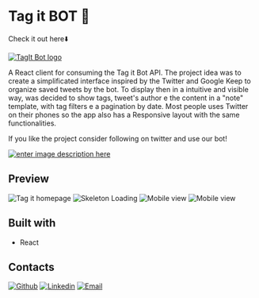 
# Tag it BOT 🤖

Check it out here⬇️


[![TagIt Bot logo](https://i.imgur.com/mO70OSs.png)](http://tagitbot.herokuapp.com/)

A React client for consuming the Tag it Bot API.
The project idea was to create a simplificated interface inspired by the Twitter and Google Keep to organize saved tweets by the bot. To display then in a intuitive and visible way, was decided to show tags, tweet's author e the content  in a "note" template, with tag filters e a pagination by date.
Most people uses Twitter on their phones so the app also has a Responsive layout with the same functionalities.

If you like the project consider following on twitter and use our bot! 

[![enter image description here](https://img.shields.io/badge/Twitter-1DA1F2?style=for-the-badge&logo=twitter&logoColor=white)](https://twitter.com/tagitbot)




## Preview

![Tag it homepage](https://i.imgur.com/Az96Uum.png)
![Skeleton Loading](https://i.imgur.com/2wqTVit.png)
![Mobile view](https://i.imgur.com/3rhL6TT.png) ![Mobile view](https://i.imgur.com/G3SWTF0.png)

## Built with

 - React

## Contacts

[![Github](https://img.shields.io/badge/GitHub-100000?style=for-the-badge&logo=github&logoColor=white)](https://github.com/leonardotadeufss)
[
![Linkedin](https://img.shields.io/badge/LinkedIn-0077B5?style=for-the-badge&logo=linkedin&logoColor=white)](https://github.com/leonardotadeufss)
[
![Email](https://img.shields.io/badge/Gmail-D14836?style=for-the-badge&logo=gmail&logoColor=white)](mailto:leonardotadeusg@gmail.com?subject=[Github])
